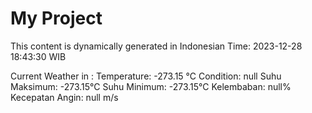 # My Project

This content is dynamically generated in Indonesian Time: 2023-12-28 18:43:30 WIB


Current Weather in :
Temperature: -273.15 °C
Condition: null
Suhu Maksimum: -273.15°C
Suhu Minimum: -273.15°C
Kelembaban: null%
Kecepatan Angin: null m/s
